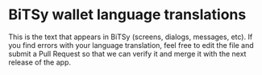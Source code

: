 # BiTSy wallet language translations
 
 This is the text that appears in BiTSy (screens, dialogs, messages, etc). If you find errors with your language translation, feel free to edit the file and submit a Pull Request so that we can verify it and merge it with the next release of the app.
